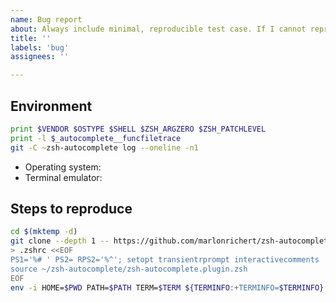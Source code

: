 ```yaml
---
name: Bug report
about: Always include minimal, reproducible test case. If I cannot reproduce it, then I cannot fix it!
title: ''
labels: 'bug'
assignees: ''

---
```


<!--
Please read all of the steps below very carefully and follow them to the letter.
If I cannot reproduce your problem, then I cannot fix it.
-->

## Environment
<!-- Replace the contents of this block with the output of the commands below: -->
```zsh
print $VENDOR $OSTYPE $SHELL $ZSH_ARGZERO $ZSH_PATCHLEVEL
print -l $_autocomplete__funcfiletrace
git -C ~zsh-autocomplete log --oneline -n1
```
* Operating system: <!-- e.g. macOS, Ubuntu -->
* Terminal emulator: <!-- e.g. Terminal.app, Konsole -->

## Steps to reproduce
<!-- Run the following commands: -->
```zsh
cd $(mktemp -d)
git clone --depth 1 -- https://github.com/marlonrichert/zsh-autocomplete.git
> .zshrc <<EOF
PS1='%# ' PS2= RPS2='%^'; setopt transientrprompt interactivecomments
source ~/zsh-autocomplete/zsh-autocomplete.plugin.zsh
EOF
env -i HOME=$PWD PATH=$PATH TERM=$TERM ${TERMINFO:+TERMINFO=$TERMINFO} zsh -d
```
<!--
In the shell created above, try to reproduce your problem.
Once you're done, copy-paste your entire shell session into the block above.
-->
